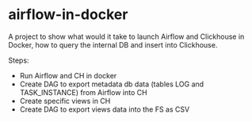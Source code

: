 # airflow-in-docker
A project to show what would it take to launch Airflow and Clickhouse in Docker, how to query the internal DB and insert into Clickhouse.

Steps:
- Run Airflow and CH in docker
- Create DAG to export metadata db data (tables LOG and TASK_INSTANCE) from Airflow into CH
- Create specific views in CH
- Create DAG to export views data into the FS as CSV 
